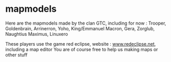# mapmodels
Here are the mapmodels made by the clan GTC, including for now : Trooper, Goldenbrain, Arrinerron, Yoho, King/Emmanuel Macron, Gera, Zorglub, Naughtius Maximus, Linuxero

These players use the game red eclipse, website : www.redeclipse.net, including a map editor You are of course free to help us making maps or other stuff
